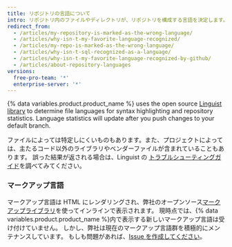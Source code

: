 ```yaml
---
title: リポジトリの言語について
intro: リポジトリ内のファイルやディレクトリが、リポジトリを構成する言語を決定します。 リポジトリの言語を見れば、そのリポジトリの簡単な概要が得られます。
redirect_from:
  - /articles/my-repository-is-marked-as-the-wrong-language/
  - /articles/why-isn-t-my-favorite-language-recognized/
  - /articles/my-repo-is-marked-as-the-wrong-language/
  - /articles/why-isn-t-sql-recognized-as-a-language/
  - /articles/why-isn-t-my-favorite-language-recognized-by-github/
  - /articles/about-repository-languages
versions:
  free-pro-team: '*'
  enterprise-server: '*'
---
```


{% data variables.product.product_name %} uses the open source [Linguist library](https://github.com/github/linguist) to
determine file languages for syntax highlighting and repository statistics. Language statistics will update after you push changes to your default branch.

ファイルによっては特定しにくいものもあります。また、プロジェクトによっては、主たるコード以外のライブラリやベンダーファイルが含まれていることもあります。 誤った結果が返される場合は、Linguist の [トラブルシューティングガイド](https://github.com/github/linguist#troubleshooting)を調べてみてください。

### マークアップ言語

マークアップ言語は HTML にレンダリングされ、弊社のオープンソース[マークアップライブラリ](https://github.com/github/markup)を使ってインラインで表示されます。 現時点では、{% data variables.product.product_name %}内で表示する新しいマークアップ言語は受け付けていません。 しかし、弊社は現在のマークアップ言語群を積極的にメンテナンスしています。 もしも問題があれば、[Issue を作成してください](https://github.com/github/markup/issues/new)。
